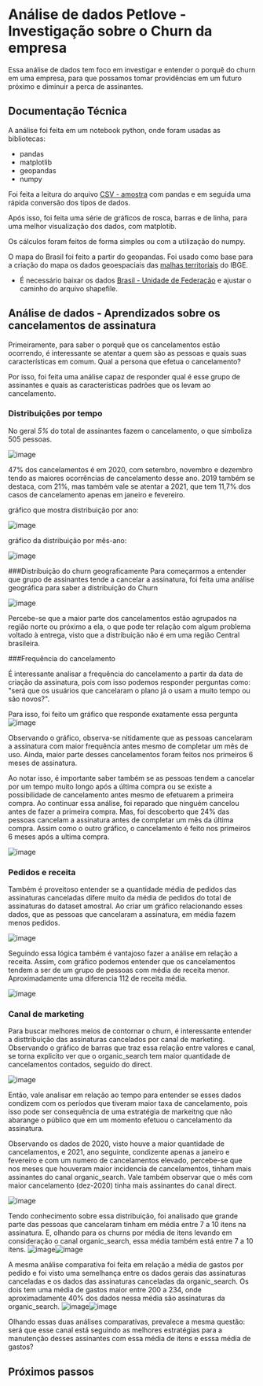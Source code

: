 # Análise de dados Petlove - Investigação sobre o Churn da empresa

Essa análise de dados tem foco em investigar e entender o porquê do churn em uma empresa, para que possamos tomar providências em um futuro próximo e diminuir a perca de assinantes.


## Documentação Técnica

A análise foi feita em um notebook python, onde foram usadas as bibliotecas: 
- pandas
- matplotlib
- geopandas
- numpy

Foi feita a leitura do arquivo [CSV -  amostra](https://drive.google.com/file/d/1DS8eJZOJknolLVDHxWj-75w-G_trrYyj/view?usp=sharing) com pandas e em seguida uma rápida conversão dos tipos de dados.

Após isso, foi feita uma série de gráficos de rosca, barras e de linha, para uma melhor visualização dos dados, com matplotib.

Os cálculos foram feitos  de forma simples ou com a utilização do numpy.

O mapa do Brasil foi feito a partir do geopandas. Foi usado como base para a criação do mapa os dados geoespaciais das [malhas territoriais](https://www.ibge.gov.br/geociencias/organizacao-do-territorio/malhas-territoriais/15774-malhas.html) do IBGE. 
  - É necessário baixar os dados [Brasil - Unidade de Federação](https://geoftp.ibge.gov.br/organizacao_do_territorio/malhas_territoriais/malhas_municipais/municipio_2022/Brasil/BR/BR_UF_2022.zip) e ajustar o caminho do arquivo shapefile.

## Análise de dados - Aprendizados sobre os cancelamentos de assinatura 

Primeiramente, para saber o porquê que os cancelamentos estão ocorrendo, é interessante se atentar a quem são as pessoas e quais suas características em comum. Qual a persona que efetua o cancelamento?

Por isso, foi feita uma análise capaz de responder qual é esse grupo de assinantes e quais as características padrões  que os levam ao cancelamento.


### Distribuições por tempo

No geral *5%* do total de assinantes fazem o cancelamento, o que simboliza 505 pessoas.

![image](https://github.com/emillyedu/Churn-analise-de-dados/assets/85949433/0d92f8b2-4f2b-47c9-aad7-1b26a325f976)



47% dos cancelamentos é em 2020, com setembro, novembro e dezembro tendo as maiores ocorrências de cancelamento desse ano.
2019 também se destaca, com 21%, mas também vale se atentar a 2021, que tem 11,7% dos casos de cancelamento apenas em janeiro e fevereiro.

gráfico que mostra distribuição por ano:

![image](https://github.com/emillyedu/Churn-analise-de-dados/assets/85949433/b0c40564-7d47-4ae8-8b4a-aa39375113ec)

gráfico da distribuição por mês-ano:

![image](https://github.com/emillyedu/Churn-analise-de-dados/assets/85949433/0d0b06de-6891-4cd4-ab88-173eaefbb744)


###Distribuição do churn geograficamente
Para começarmos a entender que grupo de assinantes tende a cancelar a assinatura, foi feita uma análise geográfica para saber a distribuição do Churn

![image](https://github.com/emillyedu/Churn-analise-de-dados/assets/85949433/3fb0046c-7de4-4754-b3b5-3bcad2ed5cf4)

Percebe-se que a maior parte dos cancelamentos estão agrupados na região norte ou próximo a ela, o que pode ter relação com algum problema voltado à entrega, visto que a distribuição não é em uma região Central brasileira.

###Frequência do cancelamento

É interessante analisar a frequência do cancelamento a partir da data de criação da assinatura, pois com isso podemos responder perguntas como: "será que os usuários que cancelaram o plano já o usam a muito tempo ou são novos?".

Para isso, foi feito um gráfico que responde exatamente essa pergunta
![image](https://github.com/emillyedu/Churn-analise-de-dados/assets/85949433/1fc6a70f-2420-4313-bba7-bd7976cb39af)

Observando o gráfico, observa-se nitidamente que as pessoas cancelaram a assinatura com maior frequência antes mesmo de completar um mês de uso. Ainda, maior parte desses cancelamentos foram feitos nos primeiros 6 meses de assinatura.

Ao notar isso, é importante saber também se as pessoas tendem a cancelar por um tempo muito longo após a última compra ou se existe a possibilidade de cancelamento antes mesmo de efetuarem a primeira compra.
Ao continuar essa análise, foi reparado que ninguém cancelou antes de fazer a primeira compra. Mas, foi descoberto que 24% das pessoas cancelam a assinatura antes de completar um mês da última compra. Assim como o outro gráfico, o cancelamento é feito nos primeiros 6 meses após a ultima compra.

![image](https://github.com/emillyedu/Churn-analise-de-dados/assets/85949433/2ed688e5-31cd-41f3-850b-742a452cce7f)


### Pedidos e receita

Também é proveitoso entender se a quantidade média de pedidos das assinaturas canceladas difere muito da média de pedidos do total de assinaturas do dataset amostral.
Ao criar um gráfico relacionando esses dados, que as pessoas que cancelaram a assinatura, em média fazem menos pedidos.

![image](https://github.com/emillyedu/Churn-analise-de-dados/assets/85949433/52b5e651-fe87-4257-838d-6f3144d3f01e)

Seguindo essa lógica também é vantajoso fazer a análise em relação a receita.
Assim, com gráfico podemos entender que os cancelamentos tendem a ser de um grupo de pessoas com média de receita menor. Aproximadamente uma diferencia 112 de receita média.

![image](https://github.com/emillyedu/Churn-analise-de-dados/assets/85949433/d4805d3c-ad52-4994-b768-35543ca3d9b2)


### Canal de marketing

Para buscar melhores meios de contornar o churn, é interessante entender a disttribuição das assinaturas cancelados por canal de marketing. Observando o gráfico de barras que traz essa relação entre valores e canal, se torna explicito ver que o organic_search tem maior quantidade de cancelamentos contados, seguido do direct.

![image](https://github.com/emillyedu/Churn-analise-de-dados/assets/85949433/abe8521b-cd11-46b3-b31c-2f01e682c2ae)

Então, vale analisar em relação ao tempo para entender se esses dados condizem com os períodos que tiveram maior taxa de cancelamento, pois isso pode ser consequência de uma estratégia de markeitng que não abarange o público que em um momento efetuou o cancelamento da assinatura.

Observando os dados de 2020, visto houve a maior quantidade de cancelamentos, e 2021, ano seguinte, condizente apenas a janeiro e fevereiro e com um numero de cancelamentos elevado, percebe-se que nos meses que houveram maior incidencia de cancelamentos, tinham mais assinantes do canal organic_search. Vale também observar que o mês com maior cancelamento (dez-2020) tinha mais assinantes do canal direct.

![image](https://github.com/emillyedu/Churn-analise-de-dados/assets/85949433/ba003e45-26a3-4fc0-8f37-9df3352a0d97)



Tendo conhecimento sobre essa distribuição, foi analisado que grande parte das pessoas que cancelaram tinham em média entre 7 a 10 itens na assinatura. E, olhando para os churns por média de itens levando em consideração o canal organic_search, essa média também está entre 7 a 10 itens.
![image](https://github.com/emillyedu/Churn-analise-de-dados/assets/85949433/14589e30-0cf2-4334-b32e-78346fa7b1bf)![image](https://github.com/emillyedu/Churn-analise-de-dados/assets/85949433/1b916bb2-ccf9-4a6a-acd3-b220f8e3b08b)

A mesma análise comparativa foi feita em relação a média de gastos por pedido e foi visto uma semelhança entre os dados gerais das assinaturas canceladas e os dados das assinaturas canceladas da organic_search. Os dois tem uma média de gastos maior entre 200 a 234, onde aproximadamente 40% dos dados nessa média são assinaturas da organic_search. 
![image](https://github.com/emillyedu/Churn-analise-de-dados/assets/85949433/6639cd85-9281-4ba9-9a6f-456ed3ccea86)![image](https://github.com/emillyedu/Churn-analise-de-dados/assets/85949433/c2270a4d-07db-487c-b1a0-0ce4976abab0)


Olhando essas duas análises comparativas, prevalece a mesma questão: será que esse canal está seguindo as melhores estratégias para a manutenção desses assinantes com essa média de itens e esssa média de gastos?


## Próximos passos




